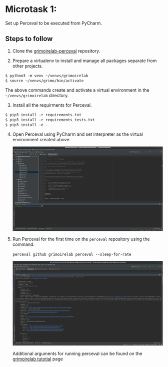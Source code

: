 # Microtask 1:
Set up Perceval to be executed from PyCharm.

## Steps to follow

1. Clone the [grimoirelab-perceval](https://github.com/chaoss/grimoirelab-perceval) repository.

2. Prepare a virtualenv to install and manage all packages separate from other projects. 
```
$ python3 -m venv ~/venvs/grimoirelab
$ source ~/venvs/grimo/bin/activate
```
The above commands create and activate a virtual environment in the `~/venvs/grimoirelab` directory.

3. Install all the requirments for Perceval.
```
$ pip3 install -r requirements.txt
$ pip3 install -r requirements_tests.txt
$ pip3 install -e .
```

4. Open Perceval using PyCharm and set interpreter as the virtual environment created above.
	
	<img src="./images/perceval_set.png" width="800" alt="Perceval set">
 
5. Run Perceval for the first time on the `perceval` repository using the command.
   
	`perceval github grimoirelab perceval --sleep-for-rate`

	<img src="./images/pycharm_run.png" width="800" alt="Run">

   Additional arguments for running perceval can be found on the [grimoirelab tutotial](https://chaoss.github.io/grimoirelab-tutorial/perceval/github.html) page
